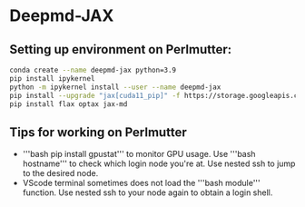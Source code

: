 # Deepmd-JAX

## Setting up environment on Perlmutter:
```bash
conda create --name deepmd-jax python=3.9
pip install ipykernel
python -m ipykernel install --user --name deepmd-jax
pip install --upgrade "jax[cuda11_pip]" -f https://storage.googleapis.com/jax-releases/jax_cuda_releases.html
pip install flax optax jax-md
```

## Tips for working on Perlmutter
- '''bash pip install gpustat''' to monitor GPU usage. Use '''bash hostname''' to check which login node you're at. Use nested ssh to jump to the desired node.
- VScode terminal sometimes does not load the '''bash module''' function. Use nested ssh to your node again to obtain a login shell.
 